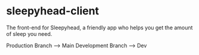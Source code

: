 # sleepyhead-client

The front-end for Sleepyhead, a friendly app who helps you get the amount of sleep you need.

Production Branch --> Main
Development Branch --> Dev
